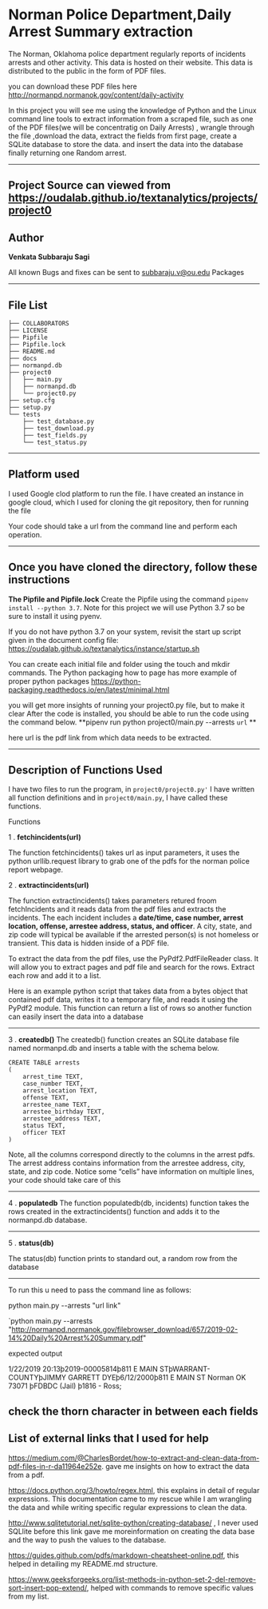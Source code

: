 Norman Police Department,Daily Arrest Summary extraction 
===

The Norman, Oklahoma police department regularly reports of incidents arrests and other activity. This data is hosted on their website. This data is distributed to the public in the form of PDF files.

you can download these PDF files  here http://normanpd.normanok.gov/content/daily-activity

In this project you will see me  using the knowledge of Python and the Linux command line tools to extract information from a scraped file, such as one of the PDF files(we will be concentratig on Daily Arrests) , wrangle through the file ,download the data,
extract the fields from first page, create a SQLite database to store the data. and insert the data into the database finally returning one Random arrest.

----
Project Source can viewed from  https://oudalab.github.io/textanalytics/projects/project0
---
Author 
---
**Venkata Subbaraju Sagi**

All known Bugs and fixes can be sent to subbaraju.v@ou.edu
Packages

------
File List
----
```
├── COLLABORATORS
├── LICENSE
├── Pipfile
├── Pipfile.lock
├── README.md
├── docs
├── normanpd.db
├── project0
│   ├── main.py
│   ├── normanpd.db
│   └── project0.py
├── setup.cfg
├── setup.py
└── tests
    ├── test_database.py
    ├── test_download.py
    ├── test_fields.py
    └── test_status.py

```

-------
Platform used
---

I used Google clod platform to run the file. I have created an instance in google cloud, which I used for cloning the git repository, then for running the file 

Your code should take a url from the command line and perform each operation. 

---
Once you have cloned the directory, follow these instructions
---
**The Pipfile and Pipfile.lock**
Create the Pipfile using the command `pipenv install --python 3.7`. Note for this project we will use Python 3.7 so be sure to install it using pyenv.

If you do not have python 3.7 on your system, revisit the start up script given in the document config file: https://oudalab.github.io/textanalytics/instance/startup.sh

You can create each initial file and folder using the touch and mkdir commands. The Python packaging how to page has more example of proper python packages https://python-packaging.readthedocs.io/en/latest/minimal.html

you will get more insights of running your project0.py file, but to make it clear 
After the code is installed, you should be able to run the code using the command below.
**pipenv run python project0/main.py --arrests `url` **

here url is the pdf link from which data needs to be extracted.

___

Description of Functions Used
---
I have two files to run the program, in `project0/project0.py'` I have written all function definitions and in `project0/main.py`, I have called these functions.

Functions

1 . **fetchincidents(url)**

The function fetchincidents() takes url as input parameters, it uses the python urllib.request library to grab one of the pdfs for the norman police report webpage.


 2 .  **extractincidents(url)**

The function extractincidents() takes  parameters retured froom fetchIncidents  and it reads data from the pdf files and extracts the incidents. The each incident includes a **date/time, case number, arrest location, offense, arrestee address, status, and officer**. A city, state, and zip code will typical be available if the arrested person(s) is not homeless or transient. This data is hidden inside of a PDF file.

To extract the data from the pdf files, use the PyPdf2.PdfFileReader class. It will allow you to extract pages and pdf file and search for the rows. Extract each row and add it to a list.

Here is an example python script that takes data from a bytes object that contained pdf data, writes it to a temporary file, and reads it using the PyPdf2 module.
This function can return a list of rows so another function can easily insert the data into a database

-----

3 . **createdb()**
The createdb() function creates an SQLite database file named normanpd.db and inserts a table with the schema below.
```
CREATE TABLE arrests 
(
    arrest_time TEXT,  
    case_number TEXT,
    arrest_location TEXT,
    offense TEXT,
    arrestee_name TEXT,
    arrestee_birthday TEXT,
    arrestee_address TEXT,
    status TEXT,
    officer TEXT
)
````
Note, all the columns correspond directly to the columns in the arrest pdfs. The arrest address contains information from the arrestee address, city, state, and zip code. Notice some “cells” have information on multiple lines, your code should take care of this


---
4 . **populatedb**
The function populatedb(db, incidents) function takes the rows created in the extractincidents() function and adds it to the normanpd.db database.

---
5 . **status(db)**

The status(db) function prints to standard out, a random row from the database

----
To run this u need to pass the command line as follows:

python main.py --arrests "url link"

`python main.py --arrests "http://normanpd.normanok.gov/filebrowser_download/657/2019-02-14%20Daily%20Arrest%20Summary.pdf"

expected output

1/22/2019 20:13þ2019-00005814þ811 E MAIN STþWARRANT-COUNTYþJIMMY GARRETT DYEþ6/12/2000þ811 E MAIN ST Norman  OK  73071 þFDBDC (Jail) þ1816 - Ross;

check the thorn character in between each fields
---

List of external links that I used for help
--

https://medium.com/@CharlesBordet/how-to-extract-and-clean-data-from-pdf-files-in-r-da11964e252e. gave me insights on how to extract the data from a pdf.

https://docs.python.org/3/howto/regex.html,  this explains in detail of regular expressions. This documentation came to my rescue while I am wrangling the data and while writing specific regular expressions to clean the data.

http://www.sqlitetutorial.net/sqlite-python/creating-database/ , I never used SQLlite before this link gave me moreinformation on creating the data base and the way to push the values to the database.

https://guides.github.com/pdfs/markdown-cheatsheet-online.pdf, this helped in detailing my README.md structure.

https://www.geeksforgeeks.org/list-methods-in-python-set-2-del-remove-sort-insert-pop-extend/, helped with commands to remove specific values from my list.





